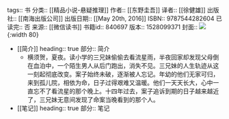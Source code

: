 tags:: 书
分类:: [[精品小说-悬疑推理]]
作者:: [[东野圭吾]]
译者:: [[徐健雄]]
出版社:: [[南海出版公司]]
出版日期:: [[May 20th, 2016]]
ISBN:: 9787544282604
已读完:: 否
来源:: [[微信读书]]
书籍id:: 840697
版本:: 1528099371
封面:: ![](https://cdn.weread.qq.com/weread/cover/40/YueWen_840697/s_YueWen_840697.jpg){:width 80}

- [[简介]]
  heading:: true
  部分:: 简介
	- 横须贺，夏夜。读小学的三兄妹偷偷去看流星雨，半夜回家却发现父母倒在血泊中，一个陌生男人从后门跑出，消失不见。三兄妹的人生轨迹从这一刻起彻底改变。案子始终未破，逐渐被人忘记。年幼的他们无家可归，来到孤儿院，相依为命，日子过得艰难又温暖。他们一天天长大，心中一直忘不了看流星的那个晚上。十四年过去，案子追诉到期的日子越来越近了，三兄妹无意间发现了命案当晚看到的那个人。
- [[笔记]]
  heading:: true
  部分:: 笔记